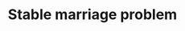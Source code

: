 ---
layout: posts_by_category
categories: stable-marriage-problem
title: Stable marriage problem
permalink: /category/stable-marriage-problem
---